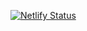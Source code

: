 
[![Netlify Status](https://api.netlify.com/api/v1/badges/84ba365e-8615-4d37-a89f-cfdb4425c26e/deploy-status)](https://app.netlify.com/sites/mjhajharia/deploys)
